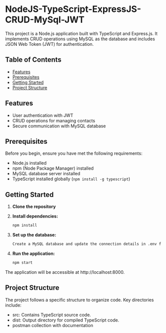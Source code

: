 # NodeJS-TypeScript-ExpressJS-CRUD-MySql-JWT

This project is a Node.js application built with TypeScript and Express.js. It implements CRUD operations using MySQL as the database and includes JSON Web Token (JWT) for authentication.

## Table of Contents

- [Features](#features)
- [Prerequisites](#prerequisites)
- [Getting Started](#getting-started)
- [Project Structure](#project-structure)

## Features

- User authentication with JWT
- CRUD operations for managing contacts
- Secure communication with MySQL database

## Prerequisites

Before you begin, ensure you have met the following requirements:

- Node.js installed
- npm (Node Package Manager) installed
- MySQL database server installed
- TypeScript installed globally (`npm install -g typescript`)

## Getting Started

1. **Clone the repository**

2. **Install dependencies:**

   ```bash
   npm install
   ```

3. **Set up the database:**

   ```bash
   Create a MySQL database and update the connection details in .env file.
   ```

4. **Run the application:**
   ```bash
   npm start
   ```

The application will be accessible at http://localhost:8000.

## Project Structure

The project follows a specific structure to organize code. Key directories include:

- src: Contains TypeScript source code.
- dist: Output directory for compiled TypeScript code.
- postman collection with documentation

